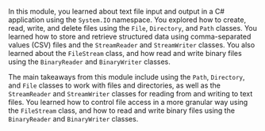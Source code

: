 In this module, you learned about text file input and output in a C# application using the `System.IO` namespace. You explored how to create, read, write, and delete files using the `File`, `Directory`, and `Path` classes. You learned how to store and retrieve structured data using comma-separated values (CSV) files and the `StreamReader` and `StreamWriter` classes. You also learned about the `FileStream` class, and how read and write binary files using the `BinaryReader` and `BinaryWriter` classes.

The main takeaways from this module include using the `Path`, `Directory`, and `File` classes to work with files and directories, as well as the `StreamReader` and `StreamWriter` classes for reading from and writing to text files. You learned how to control file access in a more granular way using the `FileStream` class, and how to read and write binary files using the `BinaryReader` and `BinaryWriter` classes.
